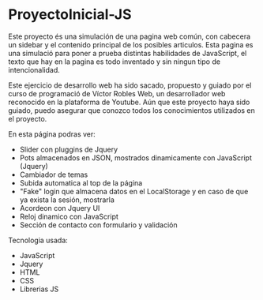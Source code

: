 # ProyectoInicial-JS
 
Este proyecto és una simulación de una pagina web común, con cabecera un sidebar y el contenido principal de los posibles
articulos. Esta pagina es una simulació para poner a prueba distintas habilidades de JavaScript, el texto que hay en la
pagina es todo inventado y sin ningun tipo de intencionalidad.

Este ejercicio de desarrollo web ha sido sacado, propuesto y guiado por el curso de programació de Víctor Robles Web, un 
desarrollador web reconocido en la plataforma de Youtube. Aún que este proyecto haya sido guiado, puedo asegurar que conozco
todos los conocimientos utilizados en el proyecto.

En esta página podras ver:
 -  Slider con pluggins de Jquery
 -  Pots almacenados en JSON, mostrados dinamicamente con JavaScript (Jquery)
 -  Cambiador de temas
 -  Subida automatica al top de la página
 -  "Fake" login que almacena datos en el LocalStorage y en caso de que ya exista la sesión, mostrarla
 -  Acordeon con Jquery UI
 -  Reloj dinamico con JavaScript
 -  Sección de contacto con formulario y validación

Tecnologia usada:
* JavaScript
* Jquery
* HTML
* CSS
* Librerias JS

